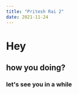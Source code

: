 ```yaml
---
title: "Pritesh Rai 2" 
date: 2021-11-24
---
```

# Hey
## how you doing?
### let's see you in a while
